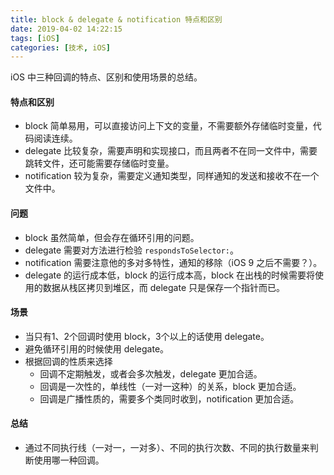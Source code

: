 ```yaml
---
title: block & delegate & notification 特点和区别
date: 2019-04-02 14:22:15
tags: [iOS]
categories: [技术, iOS]
---
```


iOS 中三种回调的特点、区别和使用场景的总结。

<!-- more -->

#### 特点和区别

- block 简单易用，可以直接访问上下文的变量，不需要额外存储临时变量，代码阅读连续。
- delegate 比较复杂，需要声明和实现接口，而且两者不在同一文件中，需要跳转文件，还可能需要存储临时变量。
- notification 较为复杂，需要定义通知类型，同样通知的发送和接收不在一个文件中。

#### 问题

- block 虽然简单，但会存在循环引用的问题。
- delegate 需要对方法进行检验 `respondsToSelector:`。
- notification 需要注意他的多对多特性，通知的移除（iOS 9 之后不需要？）。
- delegate 的运行成本低，block 的运行成本高，block 在出栈的时候需要将使用的数据从栈区拷贝到堆区，而 delegate 只是保存一个指针而已。


#### 场景

- 当只有1、2个回调时使用 block，3个以上的话使用 delegate。
- 避免循环引用的时候使用 delegate。
- 根据回调的性质来选择
  - 回调不定期触发，或者会多次触发，delegate 更加合适。
  - 回调是一次性的，单线性（一对一这种）的关系，block 更加合适。
  - 回调是广播性质的，需要多个类同时收到，notification 更加合适。

#### 总结

- 通过不同执行线（一对一，一对多）、不同的执行次数、不同的执行数量来判断使用哪一种回调。

